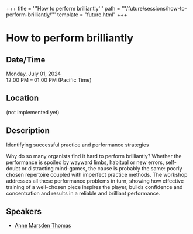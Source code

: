 +++
title = '''How to perform brilliantly'''
path = '''/future/sessions/how-to-perform-brilliantly/'''
template = "future.html"
+++

<h1>How to perform brilliantly</h1>
<h2>Date/Time</h2>
<p>Monday, July 01, 2024<br>
12:00 PM – 01:00 PM (Pacific Time)</p>
<h2>Location</h2>
(not implemented yet)
<h2>Description</h2>
Identifying successful practice and performance strategies

Why do so many organists find it hard to perform brilliantly?  Whether the performance is spoiled by wayward limbs, habitual or new errors, self-doubt or distracting mind-games, the cause is probably the same: poorly chosen repertoire coupled with imperfect practice methods.  The workshop addresses all these performance problems in turn, showing how effective training of a well-chosen piece inspires the player, builds confidence and concentration and results in a reliable and brilliant performance.
<h2>Speakers</h2>
<ul><li><a href="/future/speakers/anne-marsden-thomas/">Anne Marsden Thomas</a></li>

